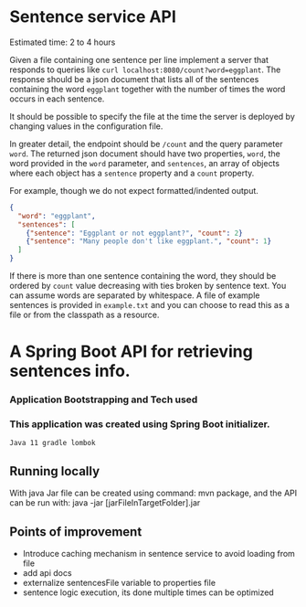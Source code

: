 # Sentence service API

Estimated time: 2 to 4 hours

Given a file containing one sentence per line implement a server that responds to queries like `curl localhost:8080/count?word=eggplant`. The response should be a json document that lists all of the sentences containing the word `eggplant` together with the number of times the word occurs in each sentence.

It should be possible to specify the file at the time the server is deployed by changing values in the configuration file.

In greater detail, the endpoint should be `/count` and the query parameter `word`. The returned json document should have two properties, `word`, the word provided in the `word` parameter, and `sentences`, an array of objects where each object has a `sentence` property and a `count` property.

For example, though we do not expect formatted/indented output.
```json
{
  "word": "eggplant",
  "sentences": [
    {"sentence": "Eggplant or not eggplant?", "count": 2}
    {"sentence": "Many people don't like eggplant.", "count": 1}
  ]
}
```

If there is more than one sentence containing the word, they should be ordered by `count` value decreasing with ties broken by sentence text. You can assume words are separated by whitespace. A file of example sentences is provided in `example.txt` and you can choose to read this as a file or from the classpath as a resource.

# A Spring Boot API for retrieving sentences info.

### Application Bootstrapping and Tech used 
### This application was created using Spring Boot initializer.

`
Java 11
gradle
lombok
`

## Running locally
With java
Jar file can be created using command: mvn package,
and the API can be run with: java -jar [jarFileInTargetFolder].jar

## Points of improvement
- Introduce caching mechanism in  sentence service to avoid loading from file
- add api docs 
- externalize sentencesFile variable to properties file
- sentence logic execution, its done multiple times can be optimized
